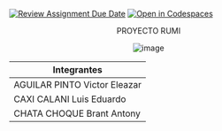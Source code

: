 [![Review Assignment Due Date](https://classroom.github.com/assets/deadline-readme-button-22041afd0340ce965d47ae6ef1cefeee28c7c493a6346c4f15d667ab976d596c.svg)](https://classroom.github.com/a/OT8lK55O)
[![Open in Codespaces](https://classroom.github.com/assets/launch-codespace-2972f46106e565e64193e422d61a12cf1da4916b45550586e14ef0a7c637dd04.svg)](https://classroom.github.com/open-in-codespaces?assignment_repo_id=15604050)


<div align="center">
 PROYECTO RUMI
  
![image](https://github.com/user-attachments/assets/2f5eb2d2-d671-49f3-8fd3-7c1416f8fcb3)
  
| Integrantes                       |
|-----------------------------------|
| AGUILAR PINTO Victor Eleazar      |
| CAXI CALANI Luis Eduardo          |
| CHATA CHOQUE Brant Antony         |

</div>

